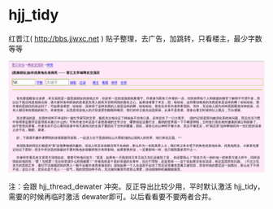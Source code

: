 hjj_tidy
========

红晋江( http://bbs.jjwxc.net ) 贴子整理，去广告，加跳转，只看楼主，最少字数等等


![hjj_tidy](hjj_tidy.png)

注：会跟 hjj_thread_dewater 冲突。反正导出比较少用，平时默认激活 hjj_tidy， 需要的时候再临时激活 dewater即可。以后看看要不要两者合并。
